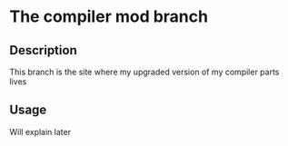# The compiler mod branch

## Description
This branch is the site where my upgraded version of my compiler parts lives 

## Usage

Will explain later

